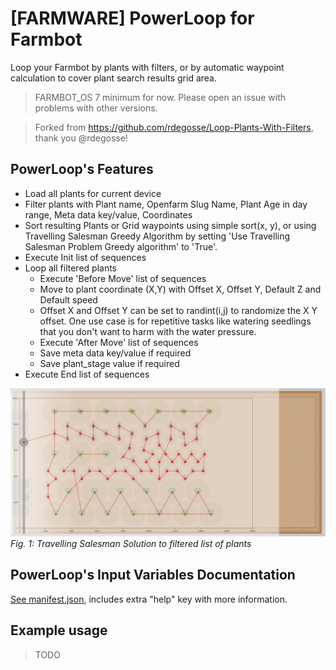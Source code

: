 # [FARMWARE] PowerLoop for Farmbot

Loop your Farmbot by plants with filters, or by automatic waypoint calculation to cover plant search results grid area.

> FARMBOT_OS 7 minimum for now. Please open an issue with problems with other versions.

> Forked from https://github.com/rdegosse/Loop-Plants-With-Filters, thank you @rdegosse!


## PowerLoop's Features

- Load all plants for current device
- Filter plants with Plant name, Openfarm Slug Name, Plant Age in day range, Meta data key/value, Coordinates
- Sort resulting Plants or Grid waypoints using simple sort(x, y), or using Travelling Salesman Greedy Algorithm by setting 'Use Travelling Salesman Problem Greedy algorithm' to 'True'.
- Execute Init list of sequences
- Loop all filtered plants
    - Execute 'Before Move' list of sequences
    - Move to plant coordinate (X,Y) with Offset X, Offset Y, Default Z and Default speed
    - Offset X and Offset Y can be set to randint(i,j) to randomize the X Y offset. One use case is for repetitive tasks like watering seedlings that you don't want to harm with the water pressure.
    - Execute 'After Move' list of sequences
    - Save meta data key/value if required
    - Save plant_stage value if required
- Execute End list of sequences

![Travelling Salesman Solution](tsp_greedy_farmware_screenshot.jpg)
*Fig. 1: Travelling Salesman Solution to filtered list of plants*


## PowerLoop's Input Variables Documentation

[See manifest.json](manifest.json), includes extra "help" key with more information.

## Example usage

> TODO